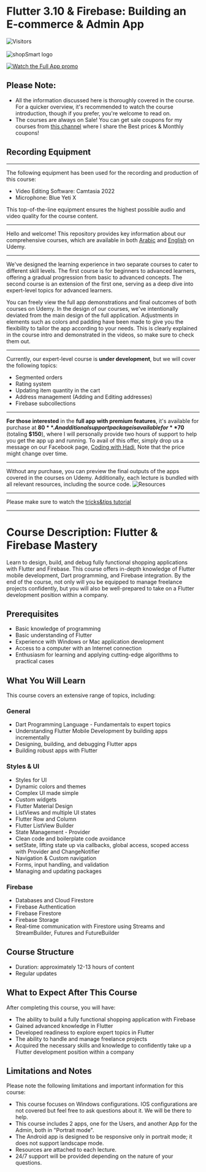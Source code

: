 # Flutter 3.10 & Firebase: Building an E-commerce & Admin App 
<!-- added on 13/07/2023 ---> 
![Visitors](https://api.visitorbadge.io/api/visitors?path=Flutter3.10-E-Commerce_Course&label=People%20who%20visited%20this%20page&countColor=%23263759)  <br> <br>
![shopSmart logo](https://img-c.udemycdn.com/course/200_H/5246870_67ad_4.jpg)

[![Watch the Full App promo]((https://github.com/hadikachmar3/Flutter3.10-E-Commerce_Course/assets/38382273/71b188b6-53c7-478b-8dfa-5aa44e0e171e))](https://github.com/hadikachmar3/Flutter3.10-E-Commerce_Course/assets/38382273/407528a9-e2dc-4bd7-b6f3-d41ba2ecb010)


## Please Note: 
- All the information discussed here is thoroughly covered in the course. For a quicker overview, it's recommended to watch the course introduction, though if you prefer, you're welcome to read on.
- The courses are always on Sale! You can get sale coupons for my courses from [this channel](https://discord.gg/gycactGhKH) where I share the Best prices & Monthly coupons!


## Recording Equipment

<hr>

The following equipment has been used for the recording and production of this course:

- Video Editing Software: Camtasia 2022
- Microphone: Blue Yeti X



This top-of-the-line equipment ensures the highest possible audio and video quality for the course content.

<hr>

Hello and welcome! This repository provides key information about our comprehensive courses, which are available in both [Arabic](https://www.udemy.com/course/draft/5285628/?referralCode=23C757CB10BBD913E55B) and [English](https://www.udemy.com/course/flutter-310-firebase-build-an-e-commerce-and-admin-app/?referralCode=A4F9F133D8C6ECA8CCA8) on Udemy.

<hr>

We've designed the learning experience in two separate courses to cater to different skill levels. The first course is for beginners to advanced learners, offering a gradual progression from basic to advanced concepts. The second course is an extension of the first one, serving as a deep dive into expert-level topics for advanced learners.



You can freely view the full app demonstrations and final outcomes of both courses on Udemy. In the design of our courses, we've intentionally deviated from the main design of the full application. Adjustments in elements such as colors and padding have been made to give you the flexibility to tailor the app according to your needs. This is clearly explained in the course intro and demonstrated in the videos, so make sure to check them out.

<hr>

Currently, our expert-level course is **under development**, but we will cover the following topics:

- Segmented orders
- Rating system
- Updating item quantity in the cart
- Address management (Adding and Editing addresses)
- Firebase subcollections

<hr>

**For those interested** in the **full app with premium features**, it's available for purchase at **$80**. An additional support package is available for **$70** (totaling **$150**), where I will personally provide two hours of support to help you get the app up and running. To avail of this offer, simply drop us a message on our Facebook page, [Coding with Hadi](https://www.facebook.com/people/Coding-with-Hadi/100071826750087/), Note that the price might change over time.

<hr>

Without any purchase, you can preview the final outputs of the apps covered in the courses on Udemy. Additionally, each lecture is bundled with all relevant resources, including the source code.
![Resources](https://github.com/hadikachmar3/Flutter3.10-E-Commerce_Course/assets/38382273/fd58ae73-22a5-4f0e-a6d0-b55719a5362a)

<hr>

Please make sure to watch the [tricks&tips tutorial](https://youtu.be/zkdciJvhlKM)

<hr>
<!--
[![Tips&Tricks](https://github.com/hadikachmar3/Flutter3.10-E-Commerce_Course/assets/38382273/87941d4f-adb3-4830-beb0-21474d85c344)](https://youtu.be/zkdciJvhlKM)
-->



# Course Description: Flutter & Firebase Mastery

Learn to design, build, and debug fully functional shopping applications with Flutter and Firebase. This course offers in-depth knowledge of Flutter mobile development, Dart programming, and Firebase integration. By the end of the course, not only will you be equipped to manage freelance projects confidently, but you will also be well-prepared to take on a Flutter development position within a company.

## Prerequisites

- Basic knowledge of programming
- Basic understanding of Flutter
- Experience with Windows or Mac application development
- Access to a computer with an Internet connection
- Enthusiasm for learning and applying cutting-edge algorithms to practical cases

## What You Will Learn

This course covers an extensive range of topics, including:

### General

- Dart Programming Language - Fundamentals to expert topics
- Understanding Flutter Mobile Development by building apps incrementally
- Designing, building, and debugging Flutter apps
- Building robust apps with Flutter

### Styles & UI

- Styles for UI
- Dynamic colors and themes
- Complex UI made simple
- Custom widgets
- Flutter Material Design
- ListViews and multiple UI states
- Flutter Row and Column
- Flutter ListView Builder
- State Management - Provider
- Clean code and boilerplate code avoidance
- setState, lifting state up via callbacks, global access, scoped access with Provider and ChangeNotifier
- Navigation & Custom navigation
- Forms, input handling, and validation
- Managing and updating packages

### Firebase

- Databases and Cloud Firestore
- Firebase Authentication
- Firebase Firestore
- Firebase Storage
- Real-time communication with Firestore using Streams and StreamBuilder, Futures and FutureBuilder

## Course Structure

- Duration: approximately 12-13 hours of content
- Regular updates

## What to Expect After This Course

After completing this course, you will have:

- The ability to build a fully functional shopping application with Firebase
- Gained advanced knowledge in Flutter
- Developed readiness to explore expert topics in Flutter
- The ability to handle and manage freelance projects
- Acquired the necessary skills and knowledge to confidently take up a Flutter development position within a company

## Limitations and Notes

Please note the following limitations and important information for this course:

- This course focuses on Windows configurations. IOS configurations are not covered but feel free to ask questions about it. We will be there to help.
- This course includes 2 apps, one for the Users, and another App for the Admin, both in "Portrait mode".
- The Android app is designed to be responsive only in portrait mode; it does not support landscape mode.
- Resources are attached to each lecture.
- 24/7 support will be provided depending on the nature of your questions.

